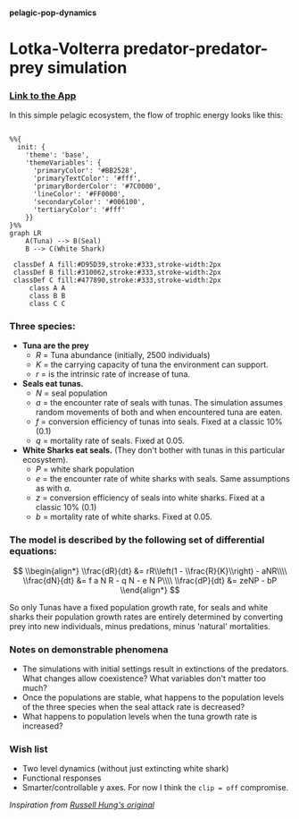 #### pelagic-pop-dynamics

# Lotka-Volterra predator-predator-prey simulation

### [Link to the App](https://recfish.pelagic-movement.cloud.edu.au/shiny/ksm723/)

In this simple pelagic ecosystem, the flow of trophic energy looks like this:

```mermaid

%%{
  init: {
    'theme': 'base',
    'themeVariables': {
      'primaryColor': '#BB2528',
      'primaryTextColor': '#fff',
      'primaryBorderColor': '#7C0000',
      'lineColor': '#FF0000',
      'secondaryColor': '#006100',
      'tertiaryColor': '#fff'
    }}
}%%
graph LR
    A(Tuna) --> B(Seal)
    B --> C(White Shark)

 classDef A fill:#D95D39,stroke:#333,stroke-width:2px
 classDef B fill:#310062,stroke:#333,stroke-width:2px
 classDef C fill:#477890,stroke:#333,stroke-width:2px
     class A A
     class B B
     class C C
```

### Three species:  
* **Tuna are the prey**
  * $R$ = Tuna abundance (initially, 2500 individuals)
  * $K$ = the carrying capacity of tuna the environment can support.
  * $r$ = is the intrinsic rate of increase of tuna.
* **Seals eat tunas.**
  * $N$ = seal population
  * $a$ = the encounter rate of seals with tunas. The simulation assumes random movements of both and when encountered tuna are eaten.
  * $f$ = conversion efficiency of tunas into seals. Fixed at a classic 10% (0.1)
  * $q$ = mortality rate of seals. Fixed at 0.05.
* **White Sharks eat seals.** (They don't bother with tunas in this particular ecosystem).
  * $P$ = white shark population
  * $e$ = the encounter rate of white sharks with seals. Same assumptions as with $a$.
  * $z$ = conversion efficiency of seals into white sharks. Fixed at a classic 10% (0.1)
  * $b$ = mortality rate of white sharks. Fixed at 0.05.
    
### The model is described by the following set of differential equations:

$$
\\begin{align*}
\\frac{dR}{dt} &= rR\\left(1 - \\frac{R}{K}\\right) - aNR\\\\
\\frac{dN}{dt} &= f a N R - q N - e N P\\\\  
\\frac{dP}{dt} &= zeNP - bP
\\end{align*}  
$$

So only Tunas have a fixed population growth rate, for seals and white sharks their population growth rates are entirely determined by converting prey into new individuals, minus predations, minus 'natural' mortalities.

### Notes on demonstrable phenomena
  *  The simulations with initial settings result in extinctions of the predators. What changes allow coexistence? What variables don't matter too much?
  *  Once the populations are stable, what happens to the population levels of the three species when the seal attack rate is decreased?
  *  What happens to population levels when the tuna growth rate is increased?
  
 [ I think that last one is the **Paradox of Enrichment** ]: #

### **Wish list**
  * Two level dynamics (without just extincting white shark)
  * Functional responses
  * Smarter/controllable y axes. For now I think the `clip = off` compromise.
 
  [* magnitude of variables if 'realistic']: #

*Inspiration from [Russell Hung's original](https://github.com/RussH-code/Three-Species-Lotka-Volterra-Model/tree/main)*
